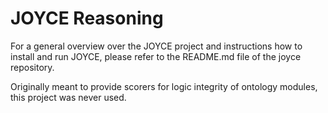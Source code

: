# JOYCE Reasoning

For a general overview over the JOYCE project and instructions how to install and run JOYCE, please refer to the README.md file of the joyce repository.

Originally meant to provide scorers for logic integrity of ontology modules, this project was never used.
